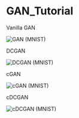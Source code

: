 # GAN_Tutorial


Vanilla GAN

![GAN (MNIST)](https://user-images.githubusercontent.com/36629328/54363350-1f9ac000-46ae-11e9-93f4-5dfe547bc768.png)


DCGAN

![DCGAN (MNIST)](https://user-images.githubusercontent.com/36629328/54363349-1f9ac000-46ae-11e9-9236-3759c4d6adf9.png)


cGAN

![cGAN (MNIST)](https://user-images.githubusercontent.com/36629328/54363352-20335680-46ae-11e9-8f50-d31f686b159f.png)


cDCGAN

![cDCGAN (MNIST)](https://user-images.githubusercontent.com/36629328/54363351-20335680-46ae-11e9-92eb-0440a0ff3adc.png)
